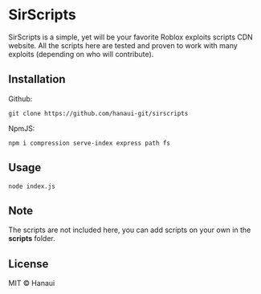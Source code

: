 # SirScripts
SirScripts is a simple, yet will be your favorite Roblox exploits scripts CDN website. All the scripts here are tested and proven to work with many exploits (depending on who will contribute).

## Installation
Github:
```
git clone https://github.com/hanaui-git/sirscripts
```

NpmJS:
```
npm i compression serve-index express path fs
```

## Usage
```
node index.js
```

## Note
The scripts are not included here, you can add scripts on your own in the **scripts** folder.

## License
MIT © Hanaui